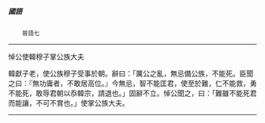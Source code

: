 

##### 國語
　　`晉語七`

* * *

悼公使韓穆子掌公族大夫

韓獻子老，使公族穆子受事於朝。辭曰：「厲公之亂，無忌備公族，不能死。臣聞之曰：『無功庸者，不敢居高位。』今無忌，智不能匡君，使至於難，仁不能救，勇不能死，敢辱君朝以忝韓宗，請退也。」固辭不立。悼公聞之，曰：「難雖不能死君而能讓，不可不賞也。」使掌公族大夫。

* * *

